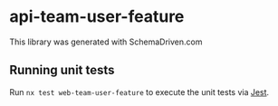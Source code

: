 
# api-team-user-feature

This library was generated with SchemaDriven.com

## Running unit tests

Run `nx test web-team-user-feature` to execute the unit tests via [Jest](https://jestjs.io).

